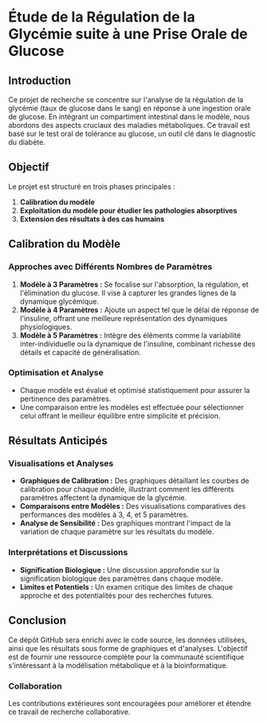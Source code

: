 # Étude de la Régulation de la Glycémie suite à une Prise Orale de Glucose

## Introduction

Ce projet de recherche se concentre sur l'analyse de la régulation de la glycémie (taux de glucose dans le sang) en réponse à une ingestion orale de glucose. En intégrant un compartiment intestinal dans le modèle, nous abordons des aspects cruciaux des maladies métaboliques. Ce travail est basé sur le test oral de tolérance au glucose, un outil clé dans le diagnostic du diabète.

## Objectif

Le projet est structuré en trois phases principales :

1. **Calibration du modèle**
2. **Exploitation du modèle pour étudier les pathologies absorptives**
3. **Extension des résultats à des cas humains**

## Calibration du Modèle

### Approches avec Différents Nombres de Paramètres

1. **Modèle à 3 Paramètres :** Se focalise sur l'absorption, la régulation, et l'élimination du glucose. Il vise à capturer les grandes lignes de la dynamique glycémique.
2. **Modèle à 4 Paramètres :** Ajoute un aspect tel que le délai de réponse de l'insuline, offrant une meilleure représentation des dynamiques physiologiques.
3. **Modèle à 5 Paramètres :** Intègre des éléments comme la variabilité inter-individuelle ou la dynamique de l'insuline, combinant richesse des détails et capacité de généralisation.

### Optimisation et Analyse

- Chaque modèle est évalué et optimisé statistiquement pour assurer la pertinence des paramètres.
- Une comparaison entre les modèles est effectuée pour sélectionner celui offrant le meilleur équilibre entre simplicité et précision.

## Résultats Anticipés

### Visualisations et Analyses

- **Graphiques de Calibration :** Des graphiques détaillant les courbes de calibration pour chaque modèle, illustrant comment les différents paramètres affectent la dynamique de la glycémie.
- **Comparaisons entre Modèles :** Des visualisations comparatives des performances des modèles à 3, 4, et 5 paramètres.
- **Analyse de Sensibilité :** Des graphiques montrant l'impact de la variation de chaque paramètre sur les résultats du modèle.

### Interprétations et Discussions

- **Signification Biologique :** Une discussion approfondie sur la signification biologique des paramètres dans chaque modèle.
- **Limites et Potentiels :** Un examen critique des limites de chaque approche et des potentialités pour des recherches futures.

## Conclusion

Ce dépôt GitHub sera enrichi avec le code source, les données utilisées, ainsi que les résultats sous forme de graphiques et d'analyses. L'objectif est de fournir une ressource complète pour la communauté scientifique s'intéressant à la modélisation métabolique et à la bioinformatique.

### Collaboration

Les contributions extérieures sont encouragées pour améliorer et étendre ce travail de recherche collaborative.
